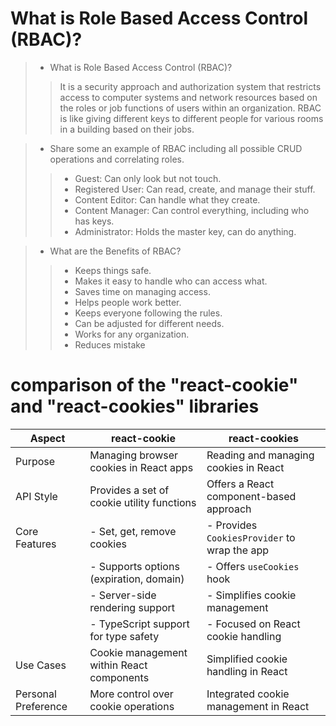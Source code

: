 #  What is Role Based Access Control (RBAC)?

> * What is Role Based Access Control (RBAC)?
>> It is a security approach and authorization system that restricts access to computer systems and network resources based on the roles or job functions of users within an organization. RBAC is like giving different keys to different people for various rooms in a building based on their jobs. 

> * Share some an example of RBAC including all possible CRUD operations and correlating roles.
>> - Guest: Can only look but not touch.
>> - Registered User: Can read, create, and manage their stuff.
>> - Content Editor: Can handle what they create.
>> - Content Manager: Can control everything, including who has keys.
>> - Administrator: Holds the master key, can do anything.

> * What are the Benefits of RBAC?
>> - Keeps things safe.
>> - Makes it easy to handle who can access what.
>> - Saves time on managing access.
>> - Helps people work better.
>> - Keeps everyone following the rules.
>> - Can be adjusted for different needs.
>> - Works for any organization.
>> - Reduces mistake


# comparison of the "react-cookie" and "react-cookies" libraries 

| Aspect                   | react-cookie                             | react-cookies                         |
|--------------------------|-----------------------------------------|---------------------------------------|
| Purpose                  | Managing browser cookies in React apps   | Reading and managing cookies in React |
| API Style                | Provides a set of cookie utility functions | Offers a React component-based approach |
| Core Features            | - Set, get, remove cookies               | - Provides `CookiesProvider` to wrap the app |
|                          | - Supports options (expiration, domain)  | - Offers `useCookies` hook            |
|                          | - Server-side rendering support          | - Simplifies cookie management       |
|                          | - TypeScript support for type safety    | - Focused on React cookie handling   |
| Use Cases                | Cookie management within React components | Simplified cookie handling in React   |
| Personal Preference      | More control over cookie operations     | Integrated cookie management in React  |



